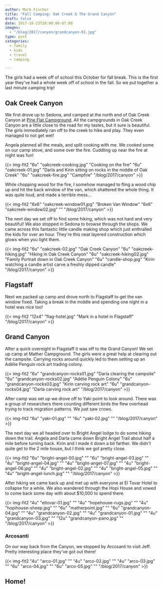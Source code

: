 ```yaml
---
author: Mark Fischer
title: "Fall Camping: Oak Creek & The Grand Canyon"
draft: false
date: 2017-10-23T20:00:00-07:00
images:
  - "/blog/2017/canyon/grandcanyon-01.jpg"
type: post
categories:
  - family
  - kids
  - travel
  - camping

---
```


The girls had a week off of school this October for fall break. This is the first year they've had a whole week off of school in the fall. So we put together a last minute camping trip!

<!--more-->

## Oak Creek Canyon

We first drove up to Sedona, and camped at the north end of Oak Creek Canyon at [Pine Flat Campground][pineflat]. All the campgrounds in Oak Creek Canyon are a little close to the road for my tastes, but it sure is beautiful. The girls immediately ran off to the creek to hike and play. They even managed to not get wet!

Angela planned all the meals, and split cooking with me. We cooked some on our camp stove, and some over the fire. Cuddling up near the fire at night was fun!

{{< img-fit2
    "6u" "oakcreek-cooking.jpg" "Cooking on the fire"
    "6u" "oakcreek-01.jpg" "Darla and Kirin sitting on rocks in the middle of Oak Creek"
    "6u" "oakcreek-fire.jpg" "Campfire"
    "/blog/2017/canyon" >}}

[pineflat]: https://www.recreation.gov/camping/pine-flat-campground-west/r/campgroundDetails.do?contractCode=NRSO&parkId=70645

While chopping wood for the fire, I somehow managed to fling a wood chip up and hit the back window of the van, which shattered the whole thing.  It was quite loud, and made a terrible mess...

{{< img-fit2
    "6x6" "oakcreek-window01.jpg" "Broken Van Window"
    "6x6" "oakcreek-window02.jpg" ""
    "/blog/2017/canyon" >}}

The next day we set off to find some hiking, which was not hard and very beautiful!  We also stopped in Sedona to browse through the shops.  We came across this fantastic little candle making shop which just enthralled the kids for over an hour. They're this neat layered construction which glows when you light them.

{{< img-fit2
    "6u" "oakcreek-02.jpg" "Oak Creek Canyon"
    "6u" "oakcreek-hiking.jpg" "Hiking in Oak Creek Canyon"
    "6u" "oakcreek-hiking02.jpg" "Family Portrait down in Oak Creek Canyon"
    "6u" "candle-shop.jpg" "Kirin watching a candle artist carve a freshly dipped candle"
    "/blog/2017/canyon" >}}


## Flagstaff

Next we packed up camp and drove north to Flagstaff to get the van window fixed. Taking a break in the middle and spending one night in a hotel was nice too!

{{< img-fit2
    "12x4" "flag-hotel.jpg" "Mark in a hotel in Flagstaff"
    "/blog/2017/canyon" >}}

## Grand Canyon

After a quick overnight in Flagstaff it was off to the Grand Canyon! We set up camp at Mather Campground. The girls were a great help at clearing out the campsite.  Carrying rocks around quickly led to them setting up an Adélie Penguin rock art trading colony.

{{< img-fit2
    "6u" "grandcanyon-rocks01.jpg" "Darla clearing the campsite"
    "6u" "grandcanyon-rocks02.jpg" "Adélie Penguin Colony"
    "6u" "grandcanyon-rocks03.jpg" "Kirin carving rock art"
    "6u" "grandcanyon-rocks04.jpg" "Darla carving rock art"
    "/blog/2017/canyon" >}}

After camp was set up we drove off to Yaki point to look around. There was a group of researchers there counting different birds the flew overhead trying to track migration patterns.  We just saw crows.

{{< img-fit2
    "6u" "yaki-01.jpg" ""
    "6u" "yaki-02.jpg" ""
    "/blog/2017/canyon" >}}

The next day we all headed over to Bright Angel lodge to do some hiking down the trail. Angela and Darla came down Bright Angel Trail about half a mile before turning back.  Kirin and I made it down a bit farther. We didn't quite get to the 2 mile house, but I think we got pretty close.

{{< img-fit2
    "6u" "bright-angel-00.jpg" ""
    "6u" "bright-angel-03.jpg" ""
    "4u" "bright-angel-04.jpg" ""
    "4u" "bright-angel-07.jpg" ""
    "4u" "bright-angel-06.jpg" ""
    "4u" "bright-angel-02.jpg" ""
    "4u" "bright-angel-05.jpg" ""
    "4u" "bright-angel-lunch.jpg" ""
    "/blog/2017/canyon" >}}

After hiking we came back up and met up with everyone at El Tovar Hotel to collapse for a while. We also wandered through the Hopi House and vowed to come back some day with about $10,000 to spend there.

{{< img-fit2
    "4u" "eltovar-01.jpg" ""
    "4u" "hopehouse-rugs.jpg" ""
    "4u" "hopihouse-sheep.jpg" ""
    "6u" "matherpoint.jpg" ""
    "6u" "grandcanyon-04.jpg" ""
    "4u" "grandcanyon-02.jpg" ""
    "4u" "grandcanyon-01.jpg" ""
    "4u" "grandcanyon-03.jpg" ""
    "12u" "grandcanyon-pano.jpg" ""
    "/blog/2017/canyon" >}}


### Arcosanti 

On our way back from the Canyon, we stopped by Arcosanti to visit Jeff. Pretty interesting place they've got out there!

{{< img-fit2
    "4u" "arco-01.jpg" ""
    "4u" "arco-02.jpg" ""
    "4u" "arco-03.jpg" ""
    "6u" "arco-04.jpg" ""
    "6u" "arco-05.jpg" ""
    "/blog/2017/canyon" >}}


## Home!
